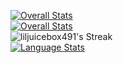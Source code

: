 [![Overall Stats](https://github-readme-stats.vercel.app/api?username=liljuicebox491&show_icons=true&count_private=true&theme=dark)](https://github.com/LilJuiceBox491/)<br>
[![Overall Stats](https://github-stats-alpha.vercel.app/api?username=liljuicebox491&cc=000&tc=fff&ic=fff&bc=000)](https://github.com/LilJuiceBox491/)<br>
![liljuicebox491's Streak](https://github-readme-streak-stats.herokuapp.com/?user=liljuicebox491&theme=dark&hide_border=true)<br>
[![Language Stats](https://github-readme-stats.vercel.app/api/top-langs/?username=LilJuiceBox491&title_color=0068ff&bg_color=0d1117&text_color=ffffff&layout=compact&hide_border=true)](https://github.com/LilJuiceBox491/)
